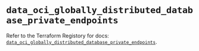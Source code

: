 # `data_oci_globally_distributed_database_private_endpoints`

Refer to the Terraform Registory for docs: [`data_oci_globally_distributed_database_private_endpoints`](https://registry.terraform.io/providers/oracle/oci/6.18.0/docs/data-sources/globally_distributed_database_private_endpoints).
